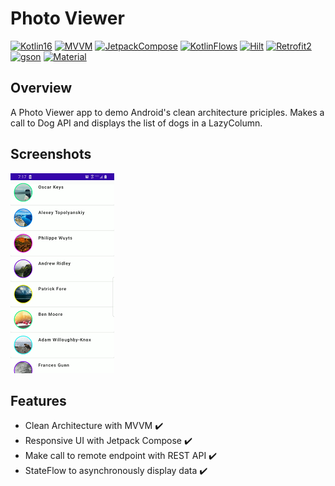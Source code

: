 # Photo Viewer

[![Kotlin16](https://img.shields.io/badge/Kotlin-1.6-ff69b4)](https://kotlinlang.org/docs/whatsnew16.html) [![MVVM](https://img.shields.io/badge/MVVM-red)](https://developer.android.com/topic/libraries/architecture/viewmodel) [![JetpackCompose](https://img.shields.io/badge/JetpackCompose-1.1-lightgray)](https://developer.android.com/jetpack/compose) [![KotlinFlows](https://img.shields.io/badge/KotlinFlows-blue)](https://developer.android.com/kotlin/flow) [![Hilt](https://img.shields.io/badge/Hilt-2.38-yellow)](https://developer.android.com/training/dependency-injection/hilt-android) [![Retrofit2](https://img.shields.io/badge/Retrofit-2-success)](https://square.github.io/retrofit/) [![gson](https://img.shields.io/badge/gson-green)](https://github.com/google/gson) [![Material](https://img.shields.io/badge/MaterialDesign-orange)](https://material.io/develop/android)

**Overview**
----------

A Photo Viewer app to demo Android's clean architecture priciples. Makes a call to Dog API and displays the list of dogs in a LazyColumn.

**Screenshots**
----------

![home](https://github.com/kcdev90/Android-Clean-Architecture/blob/develop/screenshots/photolist.png)&nbsp;&nbsp;&nbsp;&nbsp;&nbsp;

**Features**
----------

- Clean Architecture with MVVM ✔️
- Responsive UI with Jetpack Compose ✔️
- Make call to remote endpoint with REST API ✔️
- StateFlow to asynchronously display data ✔️
